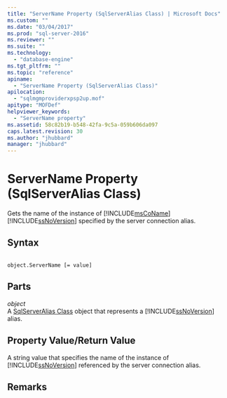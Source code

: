 ```yaml
---
title: "ServerName Property (SqlServerAlias Class) | Microsoft Docs"
ms.custom: ""
ms.date: "03/04/2017"
ms.prod: "sql-server-2016"
ms.reviewer: ""
ms.suite: ""
ms.technology: 
  - "database-engine"
ms.tgt_pltfrm: ""
ms.topic: "reference"
apiname: 
  - "ServerName Property (SqlServerAlias Class)"
apilocation: 
  - "sqlmgmproviderxpsp2up.mof"
apitype: "MOFDef"
helpviewer_keywords: 
  - "ServerName property"
ms.assetid: 58c82b19-b548-42fa-9c5a-059b606da097
caps.latest.revision: 30
ms.author: "jhubbard"
manager: "jhubbard"
---
```

# ServerName Property (SqlServerAlias Class)
  Gets the name of the instance of [!INCLUDE[msCoName](../../../advanced-analytics/r-services/tutorials/includes/msconame-md.md)] [!INCLUDE[ssNoVersion](../../../advanced-analytics/r-services/includes/ssnoversion-md.md)] specified by the server connection alias.  
  
## Syntax  
  
```  
  
object.ServerName [= value]  
```  
  
## Parts  
 *object*  
 A [SqlServerAlias Class](../../../relational-databases/wmi-provider-configuration-classes/sinstance-class/sqlserveralias-class.md) object that represents a [!INCLUDE[ssNoVersion](../../../advanced-analytics/r-services/includes/ssnoversion-md.md)] alias.  
  
## Property Value/Return Value  
 A string value that specifies the name of the instance of [!INCLUDE[ssNoVersion](../../../advanced-analytics/r-services/includes/ssnoversion-md.md)] referenced by the server connection alias.  
  
## Remarks  
  